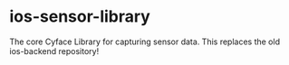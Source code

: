 # ios-sensor-library
The core Cyface Library for capturing sensor data. This replaces the old ios-backend repository!
